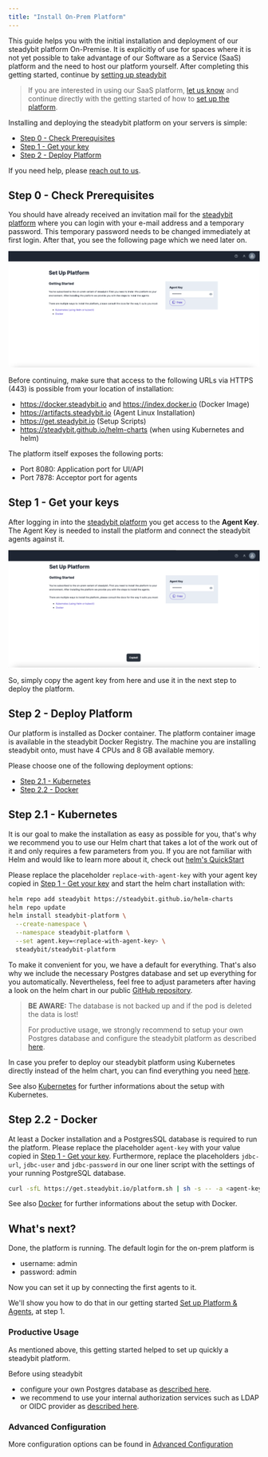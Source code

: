 ```yaml
---
title: "Install On-Prem Platform"
---
```


This guide helps you with the initial installation and deployment of our steadybit platform On-Premise.
It is explicitly of use for spaces where it is not yet possible to take advantage of our Software as a Service (SaaS) platform and the need to host our platform yourself.
After completing this getting started, continue by [setting up steadybit](10-set-up-platform-agents)

> If you are interested in using our SaaS platform, [let us know](https://www.steadybit.com/request-demo) and continue directly with the getting started of how to [set up the platform](10-set-up-platform-agents).

Installing and deploying the steadybit platform on your servers is simple:

- [Step 0 - Check Prerequisites](#step-0---check-prerequisites)
- [Step 1 - Get your key](#step-1---get-your-keys)
- [Step 2 - Deploy Platform](#step-2---deploy-platform)

If you need help, please [reach out to us](https://www.steadybit.com/contact).

## Step 0 - Check Prerequisites

You should have already received an invitation mail for the [steadybit platform](https://platform.steadybit.io/) where you can login with your e-mail address and a temporary password.
This temporary password needs to be changed immediately at first login.
After that, you see the following page which we need later on.

![Get your keys](img-install-platform/step0-onprem.png)

Before continuing, make sure that access to the following URLs via HTTPS (443) is possible from your location of installation:

- https://docker.steadybit.io and https://index.docker.io (Docker Image)
- https://artifacts.steadybit.io (Agent Linux Installation)
- https://get.steadybit.io (Setup Scripts)
- https://steadybit.github.io/helm-charts (when using Kubernetes and helm)

The platform itself exposes the following ports:

* Port 8080: Application port for UI/API
* Port 7878: Acceptor port for agents

## Step 1 - Get your keys

After logging in into the [steadybit platform](https://platform.steadybit.io/) you get access to the **Agent Key**.
The Agent Key is needed to install the platform and connect the steadybit agents against it.

![Get your keys](img-install-platform/step1-get-your-keys.png)

So, simply copy the agent key from here and use it in the next step to deploy the platform.

## Step 2 - Deploy Platform

Our platform is installed as Docker container. The platform container image is available in the steadybit Docker Registry.
The machine you are installing steadybit onto, must have 4 CPUs and 8 GB available memory.

Please choose one of the following deployment options:

- [Step 2.1 - Kubernetes](#step2.1-kubernetes)
- [Step 2.2 - Docker](#step2.1-docker)

## Step 2.1 - Kubernetes

It is our goal to make the installation as easy as possible for you, that's why we recommend you to use our Helm chart that takes a lot of the work out of it and only requires a few parameters from you.
If you are not familiar with Helm and would like to learn more about it, check out [helm's QuickStart](https://helm.sh/docs/intro/quickstart/)

Please replace the placeholder `replace-with-agent-key` with your agent key copied in [Step 1 - Get your key](#step-1---getyourkey) and start the helm chart installation with:

```bash
helm repo add steadybit https://steadybit.github.io/helm-charts
helm repo update
helm install steadybit-platform \
  --create-namespace \
  --namespace steadybit-platform \
  --set agent.key=<replace-with-agent-key> \
  steadybit/steadybit-platform
```

To make it convenient for you, we have a default for everything.
That's also why we include the necessary Postgres database and set up everything for you automatically.
Nevertheless, feel free to adjust parameters after having a look on the helm chart in our public [GitHub repository](https://github.com/steadybit/helm-charts/tree/master/charts/steadybit-platform).

> **BE AWARE:** The database is not backed up and if the pod is deleted the data is lost!
>
> For productive usage, we strongly recommend to setup your own Postgres database and configure the steadybit platform as described [here](/40-install-platform/30-advanced-configuration).

In case you prefer to deploy our steadybit platform using Kubernetes directly instead of the helm chart, you can find everything you need [here](/40-install-platform/20-k8s/#deploytheplatformusingkubectl).

See also [Kubernetes](40-install-platform/20-k8s) for further informations about the setup with Kubernetes.


## Step 2.2 - Docker

At least a Docker installation and a PostgresSQL database is required to run the platform.
Please replace the placeholder `agent-key` with your value copied in [Step 1 - Get your key](#step-1---getyourkey).
Furthermore, replace the placeholders `jdbc-url`, `jdbc-user` and `jdbc-password` in our one liner script with the settings of your running PostgreSQL database.

```bash
curl -sfL https://get.steadybit.io/platform.sh | sh -s -- -a <agent-key> -d <jdbc-url> -e <jdbc-user> -f <jdbc-password>
```

See also [Docker](40-install-platform/10-docker) for further informations about the setup with Docker.

## What's next?

Done, the platform is running.
The default login for the on-prem platform is

- username: admin
- password: admin

Now you can set it up by connecting the first agents to it.

We'll show you how to do that in our getting started [Set up Platform & Agents](10-set-up-platform-agents#step-1---install-agents), at step 1.

### Productive Usage

As mentioned above, this getting started helped to set up quickly a steadybit platform.

Before using steadybit

- configure your own Postgres database as [described here](/40-install-platform/30-advanced-configuration).
- we recommend to use your internal authorization services such as LDAP or OIDC provider as [described here](/40-install-platform/10-docker#externalldap).

### Advanced Configuration

More configuration options can be found in [Advanced Configuration](40-install-platform/30-advanced-configuration)
